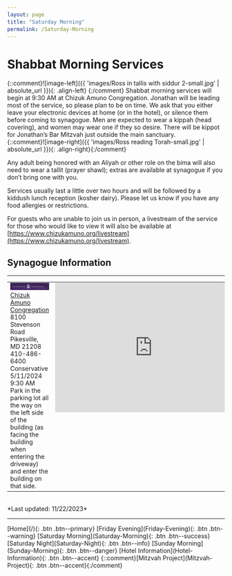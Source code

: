 ```yaml
---
layout: page
title: "Saturday Morning"
permalink: /Saturday-Morning
---
```


# Shabbat Morning Services

{::comment}![image-left]({{ 'images/Ross in tallis with siddur 2-small.jpg' | absolute_url }}){: .align-left} {:/comment}
Shabbat morning services will begin at 9:30 AM at Chizuk Amuno Congregation.  Jonathan will be leading most of the service, so please plan to be on time.  We ask that you either leave your electronic devices at home (or in the hotel), or silence them before coming to synagogue.  Men are expected to wear a kippah (head covering), and women may wear one if they so desire.  There will be kippot for Jonathan’s Bar Mitzvah just outside the main sanctuary.  
{::comment}![image-right]({{ 'images/Ross reading Torah-small.jpg' | absolute_url }}){: .align-right}{:/comment}

Any adult being honored with an Aliyah or other role on the bima will also need to wear a tallit (prayer shawl); extras are available at synagogue if you don’t bring one with you. 

Services usually last a little over two hours and will be followed by a kiddush lunch reception (kosher dairy).  Please let us know if you have any food allergies or restrictions.  

For guests who are unable to join us in person, a livestream of the service for those who would like to view it will also be available at [https://www.chizukamuno.org/livestream](https://www.chizukamuno.org/livestream). 

## Synagogue Information 
<hr />
<table>
<tr /><tr style="vertical-align: top" >
  <td style="vertical-align: top" >
    <img src="images/Chizuk Amuno Community.png" width="300"/><br />
    <a href="https://www.chizukamuno.org">Chizuk Amuno Congregation</a> <br />  8100 Stevenson Road <br />  Pikesville, MD 21208 <br />  410-486-6400<br /> Conservative<br /> 5/11/2024 9:30 AM<br />Park in the parking lot all the way on the left side of the building (as facing the building when entering the driveway) and enter the building on that side.</td>
  <td style="vertical-align: top" ><iframe src="https://www.google.com/maps/embed?pb=!1m18!1m12!1m3!1d3083.392777585419!2d-76.71648684855886!3d39.39261907939671!2m3!1f0!2f0!3f0!3m2!1i1024!2i768!4f13.1!3m3!1m2!1s0x89c810bcdadf6c39%3A0x2c0acef88d2b3d5b!2sChizuk%20Amuno%20Congregation!5e0!3m2!1sen!2sus!4v1631459504980!5m2!1sen!2sus" width="450" height="300" style="border:0;" allowfullscreen="" loading="lazy"></iframe></td>
</tr>
</table>

<br />
*Last updated: 11/22/2023*
<hr />
[Home](/){: .btn .btn--primary} 
[Friday Evening](Friday-Evening){: .btn .btn--warning} 
[Saturday Morning](Saturday-Morning){: .btn .btn--success}
[Saturday Night](Saturday-Night){: .btn .btn--info}
[Sunday Morning](Sunday-Morning){: .btn .btn--danger} 
[Hotel Information](Hotel-Information){: .btn .btn--accent}
{::comment}[Mitzvah Project](Mitzvah-Project){: .btn .btn--accent}{:/comment}
